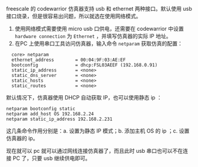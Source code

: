 freescale 的 codewarrior 仿真器支持 usb 和 ethernet 两种接口。默认使用 usb 接口烧录，但是很容易出问题，所以就选在使用网络模式。

1. 使用网络模式需要使用 micro usb 口供电，还需要在 codewarrior 中设置 `hardware connection` 为 `Ethernet` ，并填写仿真器的实际 IP 地址。
2. 在PC 上使用串口工具访问仿真器，输入命令 `netparam` 获取仿真的配置：
  
  ```
    core> netparam
    ethernet_address        = 00:04:9F:03:AE:EF
    bootconfig              = dhcp:FSL03AEEF (192.168.0.91)
    static_ip_address       = <none>
    static_dns_server       = <none>
    static_hosts            = <none>
    static_routes           = <none>
  ```
  默认情况下，仿真器使用 DHCP 自动获取 IP，也可以使用静态 ip ：
  
  ```
  netparam bootconfig static
  netparam add_host OS 192.168.2.24
  netparam static_ip_address 192.168.2.231
  ```
  这几条命令作用分别是：a. 设置为静态 IP 模式；b. 添加主机 OS 的 ip ；c. 设置仿真器的 ip。
  
现在就可以 pc 就可以通过网线连接仿真器了，而且此时 usb 串口也可以不在连接 PC 了，只要 usb 继续供电即可。

